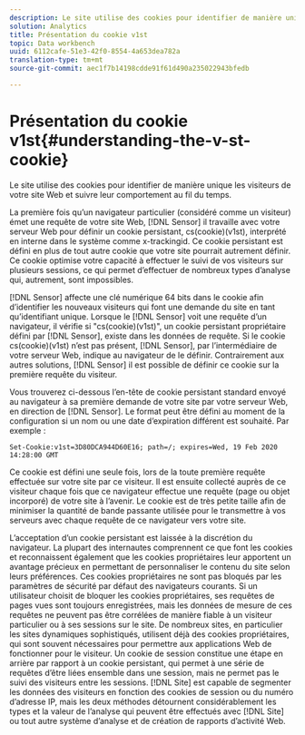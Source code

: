 ```yaml
---
description: Le site utilise des cookies pour identifier de manière unique les visiteurs de votre site Web et suivre leur comportement au fil du temps.
solution: Analytics
title: Présentation du cookie v1st
topic: Data workbench
uuid: 6112cafe-51e3-42f0-8554-4a653dea782a
translation-type: tm+mt
source-git-commit: aec1f7b14198cdde91f61d490a235022943bfedb

---
```



# Présentation du cookie v1st{#understanding-the-v-st-cookie}

Le site utilise des cookies pour identifier de manière unique les visiteurs de votre site Web et suivre leur comportement au fil du temps.

La première fois qu’un navigateur particulier (considéré comme un visiteur) émet une requête de votre site Web, [!DNL Sensor] il travaille avec votre serveur Web pour définir un cookie persistant, cs(cookie)(v1st), interprété en interne dans le système comme x-trackingid. Ce cookie persistant est défini en plus de tout autre cookie que votre site pourrait autrement définir. Ce cookie optimise votre capacité à effectuer le suivi de vos visiteurs sur plusieurs sessions, ce qui permet d’effectuer de nombreux types d’analyse qui, autrement, sont impossibles.

[!DNL Sensor] affecte une clé numérique 64 bits dans le cookie afin d’identifier les nouveaux visiteurs qui font une demande du site en tant qu’identifiant unique. Lorsque le [!DNL Sensor] voit une requête d’un navigateur, il vérifie si &quot;cs(cookie)(v1st)&quot;, un cookie persistant propriétaire défini par [!DNL Sensor], existe dans les données de requête. Si le cookie cs(cookie)(v1st) n’est pas présent, [!DNL Sensor], par l’intermédiaire de votre serveur Web, indique au navigateur de le définir. Contrairement aux autres solutions, [!DNL Sensor] il est possible de définir ce cookie sur la première requête du visiteur.

Vous trouverez ci-dessous l’en-tête de cookie persistant standard envoyé au navigateur à sa première demande de votre site par votre serveur Web, en direction de [!DNL Sensor]. Le format peut être défini au moment de la configuration si un nom ou une date d’expiration différent est souhaité. Par exemple :

```
Set-Cookie:v1st=3D80DCA944D60E16; path=/; expires=Wed, 19 Feb 2020 14:28:00 GMT
```

Ce cookie est défini une seule fois, lors de la toute première requête effectuée sur votre site par ce visiteur. Il est ensuite collecté auprès de ce visiteur chaque fois que ce navigateur effectue une requête (page ou objet incorporé) de votre site à l’avenir. Le cookie est de très petite taille afin de minimiser la quantité de bande passante utilisée pour le transmettre à vos serveurs avec chaque requête de ce navigateur vers votre site.

L’acceptation d’un cookie persistant est laissée à la discrétion du navigateur. La plupart des internautes comprennent ce que font les cookies et reconnaissent également que les cookies propriétaires leur apportent un avantage précieux en permettant de personnaliser le contenu du site selon leurs préférences. Ces cookies propriétaires ne sont pas bloqués par les paramètres de sécurité par défaut des navigateurs courants. Si un utilisateur choisit de bloquer les cookies propriétaires, ses requêtes de pages vues sont toujours enregistrées, mais les données de mesure de ces requêtes ne peuvent pas être corrélées de manière fiable à un visiteur particulier ou à ses sessions sur le site. De nombreux sites, en particulier les sites dynamiques sophistiqués, utilisent déjà des cookies propriétaires, qui sont souvent nécessaires pour permettre aux applications Web de fonctionner pour le visiteur. Un cookie de session constitue une étape en arrière par rapport à un cookie persistant, qui permet à une série de requêtes d’être liées ensemble dans une session, mais ne permet pas le suivi des visiteurs entre les sessions. [!DNL Site] est capable de segmenter les données des visiteurs en fonction des cookies de session ou du numéro d’adresse IP, mais les deux méthodes détournent considérablement les types et la valeur de l’analyse qui peuvent être effectués avec [!DNL Site] ou tout autre système d’analyse et de création de rapports d’activité Web.
